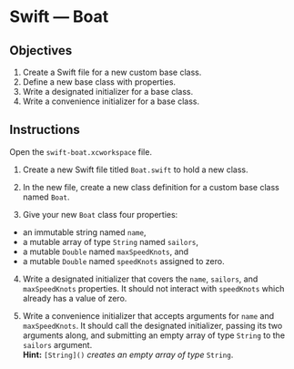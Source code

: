 # Swift — Boat

## Objectives

1. Create a Swift file for a new custom base class.
2. Define a new base class with properties.
3. Write a designated initializer for a base class.
4. Write a convenience initializer for a base class.

## Instructions

Open the `swift-boat.xcworkspace` file.

1. Create a new Swift file titled `Boat.swift` to hold a new class.

2. In the new file, create a new class definition for a custom base class named `Boat`.

3. Give your new `Boat` class four properties:
  * an immutable string named `name`,
  * a mutable array of type `String` named `sailors`,
  * a mutable `Double` named `maxSpeedKnots`, and
  * a mutable `Double` named `speedKnots` assigned to zero.

4. Write a designated initializer that covers the `name`, `sailors`, and `maxSpeedKnots` properties. It should not interact with `speedKnots` which already has a value of zero.

5. Write a convenience initializer that accepts arguments for `name` and `maxSpeedKnots`. It should call the designated initializer, passing its two arguments along, and submitting an empty array of type `String` to the `sailors` argument.  
**Hint:** `[String]()` *creates an empty array of type* `String`.